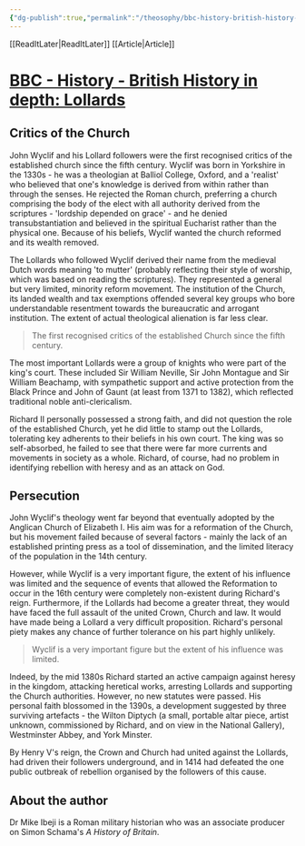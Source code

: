 ```yaml
---
{"dg-publish":true,"permalink":"/theosophy/bbc-history-british-history-in-depth-lollards/"}
---
```


[[ReadItLater\|ReadItLater]] [[Article\|Article]]


# [BBC - History - British History in depth: Lollards](https://www.bbc.co.uk/history/british/middle_ages/lollards_01.shtml)

## Critics of the Church

John Wyclif and his Lollard followers were the first recognised critics of the established church since the fifth century. Wyclif was born in Yorkshire in the 1330s - he was a theologian at Balliol College, Oxford, and a 'realist' who believed that one's knowledge is derived from within rather than through the senses. He rejected the Roman church, preferring a church comprising the body of the elect with all authority derived from the scriptures - 'lordship depended on grace' - and he denied transubstantiation and believed in the spiritual Eucharist rather than the physical one. Because of his beliefs, Wyclif wanted the church reformed and its wealth removed.

The Lollards who followed Wyclif derived their name from the medieval Dutch words meaning 'to mutter' (probably reflecting their style of worship, which was based on reading the scriptures). They represented a general but very limited, minority reform movement. The institution of the Church, its landed wealth and tax exemptions offended several key groups who bore understandable resentment towards the bureaucratic and arrogant institution. The extent of actual theological alienation is far less clear.

> The first recognised critics of the established Church since the fifth century.

The most important Lollards were a group of knights who were part of the king's court. These included Sir William Neville, Sir John Montague and Sir William Beachamp, with sympathetic support and active protection from the Black Prince and John of Gaunt (at least from 1371 to 1382), which reflected traditional noble anti-clericalism.

Richard II personally possessed a strong faith, and did not question the role of the established Church, yet he did little to stamp out the Lollards, tolerating key adherents to their beliefs in his own court. The king was so self-absorbed, he failed to see that there were far more currents and movements in society as a whole. Richard, of course, had no problem in identifying rebellion with heresy and as an attack on God.

## Persecution

John Wyclif's theology went far beyond that eventually adopted by the Anglican Church of Elizabeth I. His aim was for a reformation of the Church, but his movement failed because of several factors - mainly the lack of an established printing press as a tool of dissemination, and the limited literacy of the population in the 14th century.

However, while Wyclif is a very important figure, the extent of his influence was limited and the sequence of events that allowed the Reformation to occur in the 16th century were completely non-existent during Richard's reign. Furthermore, if the Lollards had become a greater threat, they would have faced the full assault of the united Crown, Church and law. It would have made being a Lollard a very difficult proposition. Richard's personal piety makes any chance of further tolerance on his part highly unlikely.

> Wyclif is a very important figure but the extent of his influence was limited.

Indeed, by the mid 1380s Richard started an active campaign against heresy in the kingdom, attacking heretical works, arresting Lollards and supporting the Church authorities. However, no new statutes were passed. His personal faith blossomed in the 1390s, a development suggested by three surviving artefacts - the Wilton Diptych (a small, portable altar piece, artist unknown, commissioned by Richard, and on view in the National Gallery), Westminster Abbey, and York Minster.

By Henry V's reign, the Crown and Church had united against the Lollards, had driven their followers underground, and in 1414 had defeated the one public outbreak of rebellion organised by the followers of this cause.

## About the author

Dr Mike Ibeji is a Roman military historian who was an associate producer on Simon Schama's *A History of Britain*.